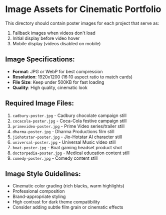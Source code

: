# Image Assets for Cinematic Portfolio

This directory should contain poster images for each project that serve as:
1. Fallback images when videos don't load
2. Initial display before video hover
3. Mobile display (videos disabled on mobile)

## Image Specifications:
- **Format**: JPG or WebP for best compression
- **Resolution**: 1920x1200 (16:10 aspect ratio to match cards)
- **File Size**: Keep under 500KB for fast loading
- **Quality**: High quality, cinematic look

## Required Image Files:

1. `cadbury-poster.jpg` - Cadbury chocolate campaign still
2. `cocacola-poster.jpg` - Coca-Cola festive campaign still
3. `primevideo-poster.jpg` - Prime Video series/trailer still
4. `dharma-poster.jpg` - Dharma Productions film still
5. `jiohotstar-poster.jpg` - Jio-Hotstar AI character still
6. `universal-poster.jpg` - Universal Music video still
7. `boat-poster.jpg` - Boat gaming headset product shot
8. `doctorpedia-poster.jpg` - Medical education content still
9. `comedy-poster.jpg` - Comedy content still

## Image Style Guidelines:
- Cinematic color grading (rich blacks, warm highlights)
- Professional composition
- Brand-appropriate styling
- High contrast for dark theme compatibility
- Consider adding subtle film grain or cinematic effects